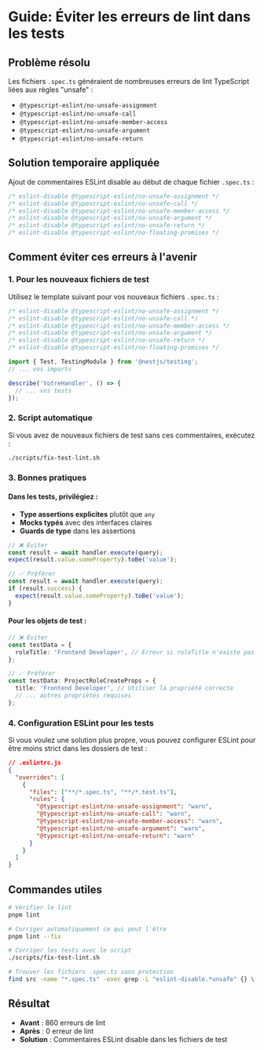 # Guide: Éviter les erreurs de lint dans les tests

## Problème résolu

Les fichiers `.spec.ts` généraient de nombreuses erreurs de lint TypeScript liées aux règles "unsafe" :
- `@typescript-eslint/no-unsafe-assignment`
- `@typescript-eslint/no-unsafe-call`
- `@typescript-eslint/no-unsafe-member-access`
- `@typescript-eslint/no-unsafe-argument`
- `@typescript-eslint/no-unsafe-return`

## Solution temporaire appliquée

Ajout de commentaires ESLint disable au début de chaque fichier `.spec.ts` :

```typescript
/* eslint-disable @typescript-eslint/no-unsafe-assignment */
/* eslint-disable @typescript-eslint/no-unsafe-call */
/* eslint-disable @typescript-eslint/no-unsafe-member-access */
/* eslint-disable @typescript-eslint/no-unsafe-argument */
/* eslint-disable @typescript-eslint/no-unsafe-return */
/* eslint-disable @typescript-eslint/no-floating-promises */
```

## Comment éviter ces erreurs à l'avenir

### 1. Pour les nouveaux fichiers de test

Utilisez le template suivant pour vos nouveaux fichiers `.spec.ts` :

```typescript
/* eslint-disable @typescript-eslint/no-unsafe-assignment */
/* eslint-disable @typescript-eslint/no-unsafe-call */
/* eslint-disable @typescript-eslint/no-unsafe-member-access */
/* eslint-disable @typescript-eslint/no-unsafe-argument */
/* eslint-disable @typescript-eslint/no-unsafe-return */
/* eslint-disable @typescript-eslint/no-floating-promises */

import { Test, TestingModule } from '@nestjs/testing';
// ... vos imports

describe('VotreHandler', () => {
  // ... vos tests
});
```

### 2. Script automatique

Si vous avez de nouveaux fichiers de test sans ces commentaires, exécutez :

```bash
./scripts/fix-test-lint.sh
```

### 3. Bonnes pratiques

#### Dans les tests, privilégiez :

- **Type assertions explicites** plutôt que `any`
- **Mocks typés** avec des interfaces claires
- **Guards de type** dans les assertions

```typescript
// ❌ Éviter
const result = await handler.execute(query);
expect(result.value.someProperty).toBe('value');

// ✅ Préférer
const result = await handler.execute(query);
if (result.success) {
  expect(result.value.someProperty).toBe('value');
}
```

#### Pour les objets de test :

```typescript
// ❌ Éviter
const testData = {
  roleTitle: 'Frontend Developer', // Erreur si roleTitle n'existe pas dans le type
};

// ✅ Préférer
const testData: ProjectRoleCreateProps = {
  title: 'Frontend Developer', // Utiliser la propriété correcte
  // ... autres propriétés requises
};
```

### 4. Configuration ESLint pour les tests

Si vous voulez une solution plus propre, vous pouvez configurer ESLint pour être moins strict dans les dossiers de test :

```json
// .eslintrc.js
{
  "overrides": [
    {
      "files": ["**/*.spec.ts", "**/*.test.ts"],
      "rules": {
        "@typescript-eslint/no-unsafe-assignment": "warn",
        "@typescript-eslint/no-unsafe-call": "warn",
        "@typescript-eslint/no-unsafe-member-access": "warn",
        "@typescript-eslint/no-unsafe-argument": "warn",
        "@typescript-eslint/no-unsafe-return": "warn"
      }
    }
  ]
}
```

## Commandes utiles

```bash
# Vérifier le lint
pnpm lint

# Corriger automatiquement ce qui peut l'être
pnpm lint --fix

# Corriger les tests avec le script
./scripts/fix-test-lint.sh

# Trouver les fichiers .spec.ts sans protection
find src -name "*.spec.ts" -exec grep -L "eslint-disable.*unsafe" {} \;
```

## Résultat

- **Avant** : 860 erreurs de lint
- **Après** : 0 erreur de lint
- **Solution** : Commentaires ESLint disable dans les fichiers de test 